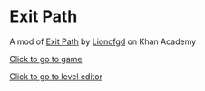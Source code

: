 # Exit Path
A mod of [Exit Path](https://www.khanacademy.org/computer-programming/_/4551654830981120) by [Lionofgd](https://www.khanacademy.org/profile/kaid_773334215391442348986124/) on Khan Academy

[Click to go to game](https://winrarisyou.github.io/Exit-Path/html/)

[Click to go to level editor](<Level Editor/Exit Path Level Editor b0.0.2.html>)